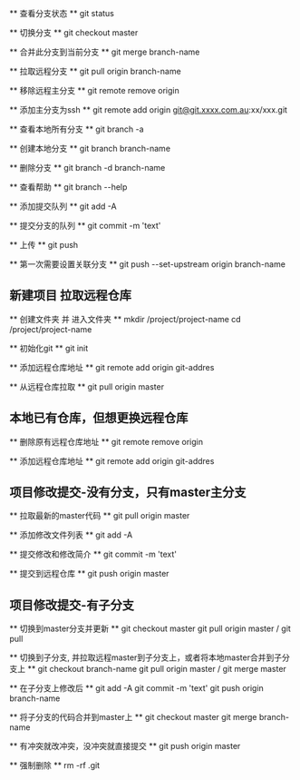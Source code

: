 ** 查看分支状态 **
git status

** 切换分支 **
git checkout master

** 合并此分支到当前分支 **
git merge branch-name

** 拉取远程分支 **
git pull origin branch-name

** 移除远程主分支 **
git remote remove origin

** 添加主分支为ssh **
git remote add origin git@git.xxxx.com.au:xx/xxx.git

** 查看本地所有分支 **
git branch -a

** 创建本地分支 **
git branch branch-name

** 删除分支 **
git branch -d branch-name

** 查看帮助 **
git branch --help

** 添加提交队列 **
git add -A

** 提交分支的队列 **
git commit -m 'text'

** 上传 **
git push

** 第一次需要设置关联分支 **
git push --set-upstream origin branch-name



## 新建项目 拉取远程仓库
** 创建文件夹 并 进入文件夹 **
mkdir /project/project-name
cd /project/project-name

** 初始化git **
git init

** 添加远程仓库地址 **
git remote add origin git-addres

** 从远程仓库拉取 **
git pull origin master


## 本地已有仓库，但想更换远程仓库
** 删除原有远程仓库地址 **
git remote remove origin

** 添加远程仓库地址 **
git remote add origin git-addres


## 项目修改提交-没有分支，只有master主分支
** 拉取最新的master代码 **
git pull origin master

** 添加修改文件列表 **
git add -A

** 提交修改和修改简介 **
git commit -m 'text'

** 提交到远程仓库 **
git push origin master


## 项目修改提交-有子分支
** 切换到master分支并更新 **
git checkout master
git pull origin master / git pull

** 切换到子分支, 并拉取远程master到子分支上，或者将本地master合并到子分支上 **
git checkout branch-name
git pull origin master / git merge master

** 在子分支上修改后 **
git add -A
git commit -m 'text'
git push origin branch-name

** 将子分支的代码合并到master上 **
git checkout master
git merge branch-name

** 有冲突就改冲突，没冲突就直接提交 **
git push origin master



** 强制删除 **
rm -rf .git